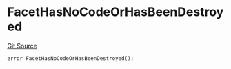 # FacetHasNoCodeOrHasBeenDestroyed
[Git Source](https://github.com/thrackle-io/tron/blob/5d067d497731c6b73733c2217dfac1db063f1640/src/protocol/economic/ruleProcessor/RuleProcessorDiamond.sol)


```solidity
error FacetHasNoCodeOrHasBeenDestroyed();
```


